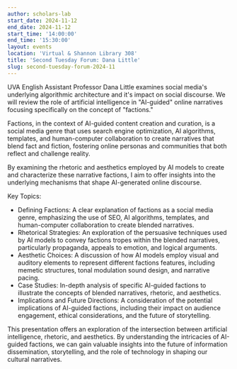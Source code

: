 ```yaml
---
author: scholars-lab
start_date: 2024-11-12
end_date: 2024-11-12
start_time: '14:00:00'
end_time: '15:30:00'
layout: events
location: 'Virtual & Shannon Library 308'
title: 'Second Tuesday Forum: Dana Little'
slug: second-tuesday-forum-2024-11
---
```


UVA English Assistant Professor Dana Little examines social media's underlying algorithmic architecture and it's impact on social discourse. We will review the role of artificial intelligence in "AI-guided" online narratives focusing specifically on the concept of "factions."

Factions, in the context of AI-guided content creation and curation, is a social media genre that uses search engine optimization, AI algorithms, templates, and human-computer collaboration to create narratives that blend fact and fiction, fostering online personas and communities that both reflect and challenge reality.

By examining the rhetoric and aesthetics employed by AI models to create and characterize these narrative factions, I aim to offer insights into the underlying mechanisms that shape AI-generated online discourse.

Key Topics:

* Defining Factions: A clear explanation of factions as a social media genre, emphasizing the use of SEO, AI algorithms, templates, and human-computer collaboration to create blended narratives.
* Rhetorical Strategies: An exploration of the persuasive techniques used by AI models to convey factions tropes within the blended narratives, particularly propaganda, appeals to emotion, and logical arguments.
* Aesthetic Choices: A discussion of how AI models employ visual and auditory elements to represent different factions features, including memetic structures, tonal modulation sound design, and narrative pacing.
* Case Studies: In-depth analysis of specific AI-guided factions to illustrate the concepts of blended narratives, rhetoric, and aesthetics.
* Implications and Future Directions: A consideration of the potential implications of AI-guided factions, including their impact on audience engagement, ethical considerations, and the future of storytelling.

This presentation offers an exploration of the intersection between artificial intelligence, rhetoric, and aesthetics. By understanding the intricacies of AI-guided factions, we can gain valuable insights into the future of information dissemination, storytelling, and the role of technology in shaping our cultural narratives.